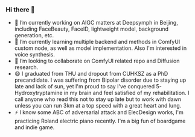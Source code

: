 ### Hi there 👋

- 🔭 I’m currently working on AIGC matters at Deepsymph in Beijing, including FaceBeauty, FaceID, lightweight model, background generation, etc.
- 🌱 I’m currently learning multiple backend and methods in ComfyUI custom node, as well as model implementation. Also I'm interested in voice synthesis.
- 👯 I’m looking to collaborate on ComfyUI related repo and Diffusion research.
- 😄 I graduated from THU and dropout from CUHKSZ as a PhD precandidate. I was suffering from Bipolar disorder due to staying up late and lack of sun, yet I'm proud to say I've conquered 5-Hydroxytryptamine in my brain and feel satisfied of my rehabilitation. I call anyone who read this not to stay up late but to work with dawn unless you can run 3km at a top speed with a great heart and lung.
- ⚡ I know some ABC of adversarial attack and ElecDesign works, I'm practicing Roland electric piano recently. I'm a big fun of boardgame and indie game.
<!--
**YacratesWyh/YacratesWyh** is a ✨ _special_ ✨ repository because its `README.md` (this file) appears on your GitHub profile.

Here are some ideas to get you started:

- 🔭 I’m currently working on ...
- 🌱 I’m currently learning ...
- 👯 I’m looking to collaborate on ...
- 🤔 I’m looking for help with ...
- 💬 Ask me about ...
- 📫 How to reach me: ...
- 😄 Pronouns: ...
- ⚡ Fun fact: ...
-->
